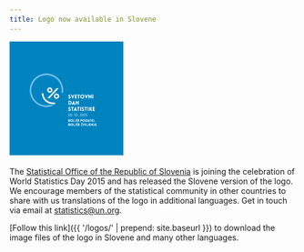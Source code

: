 ```yaml
---
title: Logo now available in Slovene
---
```


<img src="/logos/sl/WorldStatsDay_Logo_SL_b.png" alt="World Statistics Day 2015 logo in Slovene" style="width:200px"><br><br>
The [Statistical Office of the Republic of Slovenia](http://www.stat.si/statweb/en/home) is joining the celebration of World Statistics Day 2015 and has released the Slovene version of the logo. We encourage members of the statistical community in other countries to share with us translations of the logo in additional languages. Get in touch via email at <statistics@un.org>.

[Follow this link]({{ '/logos/' | prepend: site.baseurl }}) to download the image files of the logo in Slovene and many other languages.
